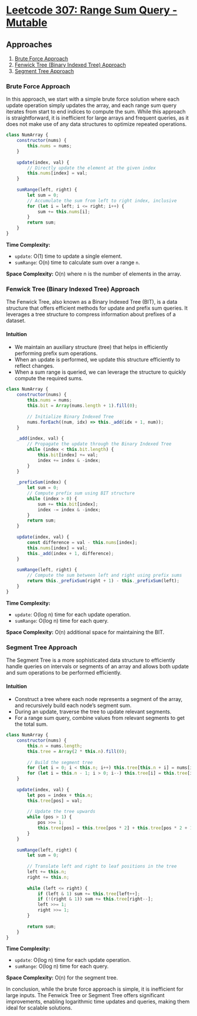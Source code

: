 # [Leetcode 307: Range Sum Query - Mutable](https://leetcode.com/problems/range-sum-query-mutable/)

## Approaches
1. [Brute Force Approach](#brute-force-approach)
2. [Fenwick Tree (Binary Indexed Tree) Approach](#fenwick-tree-binary-indexed-tree-approach)
3. [Segment Tree Approach](#segment-tree-approach)

### Brute Force Approach

In this approach, we start with a simple brute force solution where each update operation simply updates the array, and each range sum query iterates from start to end indices to compute the sum. While this approach is straightforward, it is inefficient for large arrays and frequent queries, as it does not make use of any data structures to optimize repeated operations.

```javascript
class NumArray {
    constructor(nums) {
        this.nums = nums;
    }
    
    update(index, val) {
        // Directly update the element at the given index
        this.nums[index] = val;
    }
    
    sumRange(left, right) {
        let sum = 0;
        // Accumulate the sum from left to right index, inclusive
        for (let i = left; i <= right; i++) {
            sum += this.nums[i];
        }
        return sum;
    }
}
```
**Time Complexity:**
- `update`: O(1) time to update a single element.
- `sumRange`: O(n) time to calculate sum over a range `n`.
  
**Space Complexity:** O(n) where n is the number of elements in the array.

### Fenwick Tree (Binary Indexed Tree) Approach

The Fenwick Tree, also known as a Binary Indexed Tree (BIT), is a data structure that offers efficient methods for update and prefix sum queries. It leverages a tree structure to compress information about prefixes of a dataset.

#### Intuition
- We maintain an auxiliary structure (tree) that helps in efficiently performing prefix sum operations.
- When an update is performed, we update this structure efficiently to reflect changes.
- When a sum range is queried, we can leverage the structure to quickly compute the required sums.

```javascript
class NumArray {
    constructor(nums) {
        this.nums = nums;
        this.bit = Array(nums.length + 1).fill(0);
      
        // Initialize Binary Indexed Tree
        nums.forEach((num, idx) => this._add(idx + 1, num));
    }
    
    _add(index, val) {
        // Propagate the update through the Binary Indexed Tree
        while (index < this.bit.length) {
            this.bit[index] += val;
            index += index & -index;
        }
    }
    
    _prefixSum(index) {
        let sum = 0;
        // Compute prefix sum using BIT structure
        while (index > 0) {
            sum += this.bit[index];
            index -= index & -index;
        }
        return sum;
    }
    
    update(index, val) {
        const difference = val - this.nums[index];
        this.nums[index] = val;
        this._add(index + 1, difference);
    }
    
    sumRange(left, right) {
        // Compute the sum between left and right using prefix sums
        return this._prefixSum(right + 1) - this._prefixSum(left);
    }
}
```
**Time Complexity:**
- `update`: O(log n) time for each update operation.
- `sumRange`: O(log n) time for each query.
  
**Space Complexity:** O(n) additional space for maintaining the BIT.

### Segment Tree Approach

The Segment Tree is a more sophisticated data structure to efficiently handle queries on intervals or segments of an array and allows both update and sum operations to be performed efficiently.

#### Intuition
- Construct a tree where each node represents a segment of the array, and recursively build each node’s segment sum.
- During an update, traverse the tree to update relevant segments.
- For a range sum query, combine values from relevant segments to get the total sum.

```javascript
class NumArray {
    constructor(nums) {
        this.n = nums.length;
        this.tree = Array(2 * this.n).fill(0);
        
        // Build the segment tree
        for (let i = 0; i < this.n; i++) this.tree[this.n + i] = nums[i];
        for (let i = this.n - 1; i > 0; i--) this.tree[i] = this.tree[i * 2] + this.tree[i * 2 + 1];
    }
    
    update(index, val) {
        let pos = index + this.n;
        this.tree[pos] = val;
        
        // Update the tree upwards
        while (pos > 1) {
            pos >>= 1;
            this.tree[pos] = this.tree[pos * 2] + this.tree[pos * 2 + 1];
        }
    }
    
    sumRange(left, right) {
        let sum = 0;
      
        // Translate left and right to leaf positions in the tree
        left += this.n;
        right += this.n;
      
        while (left <= right) {
            if (left & 1) sum += this.tree[left++];
            if (!(right & 1)) sum += this.tree[right--];
            left >>= 1;
            right >>= 1;
        }
      
        return sum;
    }
}
```
**Time Complexity:**
- `update`: O(log n) time for each update operation.
- `sumRange`: O(log n) time for each query.
  
**Space Complexity:** O(n) for the segment tree. 

In conclusion, while the brute force approach is simple, it is inefficient for large inputs. The Fenwick Tree or Segment Tree offers significant improvements, enabling logarithmic time updates and queries, making them ideal for scalable solutions.

